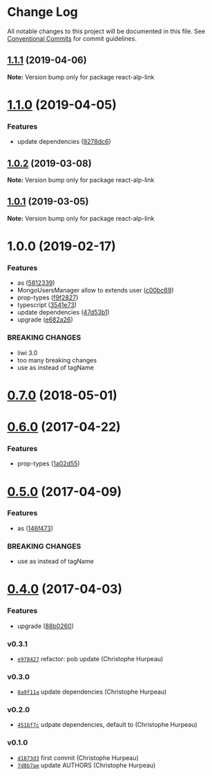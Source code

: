 # Change Log

All notable changes to this project will be documented in this file.
See [Conventional Commits](https://conventionalcommits.org) for commit guidelines.

## [1.1.1](https://github.com/christophehurpeau/alp/compare/react-alp-link@1.1.0...react-alp-link@1.1.1) (2019-04-06)

**Note:** Version bump only for package react-alp-link





# [1.1.0](https://github.com/christophehurpeau/alp/compare/react-alp-link@1.0.2...react-alp-link@1.1.0) (2019-04-05)


### Features

* update dependencies ([9278dc6](https://github.com/christophehurpeau/alp/commit/9278dc6))





## [1.0.2](https://github.com/christophehurpeau/alp/compare/react-alp-link@1.0.1...react-alp-link@1.0.2) (2019-03-08)

**Note:** Version bump only for package react-alp-link





## [1.0.1](https://github.com/christophehurpeau/alp/compare/react-alp-link@1.0.0...react-alp-link@1.0.1) (2019-03-05)

**Note:** Version bump only for package react-alp-link





# 1.0.0 (2019-02-17)


### Features

* as ([5812339](https://github.com/christophehurpeau/alp/commit/5812339))
* MongoUsersManager allow to extends user ([c00bc69](https://github.com/christophehurpeau/alp/commit/c00bc69))
* prop-types ([f9f2827](https://github.com/christophehurpeau/alp/commit/f9f2827))
* typescript ([3541e73](https://github.com/christophehurpeau/alp/commit/3541e73))
* update dependencies ([47d53b1](https://github.com/christophehurpeau/alp/commit/47d53b1))
* upgrade ([e682a26](https://github.com/christophehurpeau/alp/commit/e682a26))


### BREAKING CHANGES

* liwi 3.0
* too many breaking changes
* use as instead of tagName





<a name="0.7.0"></a>
# [0.7.0](https://github.com/alpjs/react-alp-link/compare/v0.6.0...v0.7.0) (2018-05-01)


<a name="0.6.0"></a>
# [0.6.0](https://github.com/alpjs/react-alp-link/compare/v0.5.0...v0.6.0) (2017-04-22)


### Features

* prop-types ([1a02d55](https://github.com/alpjs/react-alp-link/commit/1a02d55))


<a name="0.5.0"></a>
# [0.5.0](https://github.com/alpjs/react-alp-link/compare/v0.4.0...v0.5.0) (2017-04-09)


### Features

* as ([146f473](https://github.com/alpjs/react-alp-link/commit/146f473))


### BREAKING CHANGES

* use as instead of tagName


<a name="0.4.0"></a>
# [0.4.0](https://github.com/alpjs/react-alp-link/compare/v0.3.1...v0.4.0) (2017-04-03)


### Features

* upgrade ([88b0260](https://github.com/alpjs/react-alp-link/commit/88b0260))


### v0.3.1

- [`e978427`](https://github.com/alpjs/react-alp-link/commit/e9784271b8075465b79df4f87ea10e57442ff408) refactor: pob update (Christophe Hurpeau)

### v0.3.0

- [`8a9f11a`](https://github.com/alpjs/react-alp-link/commit/8a9f11a2ade8473f95b044461ff3cd511fef8d0e) update dependencies (Christophe Hurpeau)

### v0.2.0

- [`451bf7c`](https://github.com/alpjs/react-alp-link/commit/451bf7c04a84e57ef4a700e618f900bd9dc8b1bf) udpate dependencies, default to (Christophe Hurpeau)

### v0.1.0

- [`d1873d3`](https://github.com/alpjs/react-alp-link/commit/d1873d3b2935afc26b16d4af4e8a3d98dc8d2809) first commit (Christophe Hurpeau)
- [`7d8b7ae`](https://github.com/alpjs/react-alp-link/commit/7d8b7aef6c1e727881efab623ba5c83c6281b178) update AUTHORS (Christophe Hurpeau)
